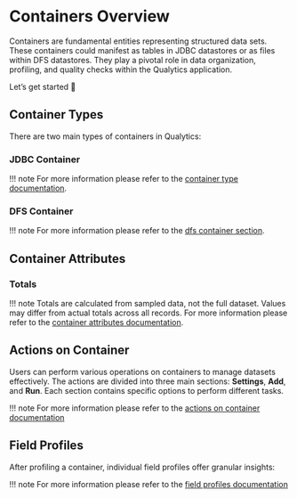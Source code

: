 # Containers Overview

Containers are fundamental entities representing structured data sets. These containers could manifest as tables in JDBC datastores or as files within DFS datastores. They play a pivotal role in data organization, profiling, and quality checks within the Qualytics application.

Let’s get started 🚀

## Container Types

There are two main types of containers in Qualytics:

### JDBC Container

!!! note
    For more information please refer to the [container type documentation](../container/container-types.md#jdbc-container).
    
### DFS Container

!!! note 
    For more information please refer to the [dfs container section](../container/container-types.md#dfs-container).

## Container Attributes

### Totals

!!! note
    Totals are calculated from sampled data, not the full dataset. Values may differ from actual totals across all records.
    For more information please refer to the [container attributes documentation](../container/container-attributes.md).

## Actions on Container

Users can perform various operations on containers to manage datasets effectively. The actions are divided into three main sections: **Settings**, **Add**, and **Run**. Each section contains specific options to perform different tasks.

!!! note
    For more information please refer to the [actions on container documentation](../container/action-on-container.md)

## Field Profiles

After profiling a container, individual field profiles offer granular insights:

!!! note
    For more information please refer to the [field profiles documentation](../container/field-profiles.md)
